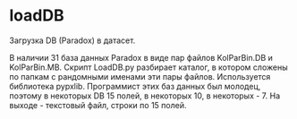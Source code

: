 # loadDB
Загрузка DB (Paradox) в датасет.

В наличии 31 база данных Paradox в виде пар файлов KolParBin.DB и KolParBin.MB.
Скрипт LoadDB.py разбирает каталог, в котором сложены по папкам с рандомными именами эти пары файлов.
Используется библиотека pypxlib. 
Программист этих баз данных был молодец, поэтому в некоторых DB 15 полей, в некоторых 10, в некоторых - 7.
На выходе - текстовый файл, строки по 15 полей.  

